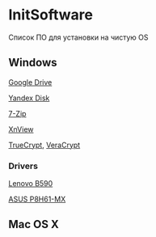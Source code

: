 # InitSoftware

Список ПО для установки на чистую OS

## Windows

[Google Drive](https://www.google.com/intl/ru_ALL/drive/download/)

[Yandex Disk](https://disk.yandex.ru/download?src=Yandex.Sidebar#pc)

[7-Zip](https://7-zip.org.ua/ru/download/)

[XnView](https://www.xnview.com/en/xnview/#downloads)

[TrueCrypt](https://github.com/AuditProject/truecrypt-verified-mirror),
[VeraCrypt](https://veracrypt.ru)

### Drivers

[Lenovo B590](https://pcsupport.lenovo.com/ru/ru/products/laptops-and-netbooks/lenovo-b-series-laptops/lenovo-b590-notebook/20206/downloads/driver-list/component)

[ASUS P8H61-MX](https://www.asus.com/ru/Motherboards/P8H61MX/HelpDesk_Download/)

## Mac OS X
